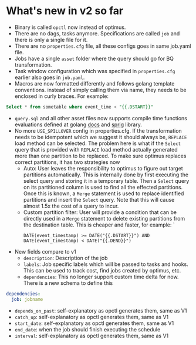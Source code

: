 # What's new in v2 so far

- Binary is called `opctl` now instead of optimus.
- There are no dags, tasks anymore. Specifications are called `job` and there is
  only a single file for it.
- There are no `properties.cfg` file, all these configs goes in same job.yaml file.
- Jobs have a single `asset` folder where the query should go for BQ transformation.
- Task window configuration which was specified in `properties.cfg` earlier also goes in 
  `job.yaml`.
- Macros are now formatted differently and follows golang template conventions.
  instead of simply calling them via name, they needs to be enclosed in curly braces.
  For example:
```sql
Select * from sometable where event_time < "{{.DSTART}}"
```
- `query.sql` and all other asset files now supports compile time functions 
  evaluations defined at golang [docs](https://golang.org/pkg/text/template/) 
  and [sprig](http://masterminds.github.io/sprig/) library.
- No more `USE_SPILLOVER` config in properties.cfg. If the transformation needs 
  to be idempotent which we suggest it should always be, `REPLACE` load method can
  be selected. The problem here is what if the `Select` query that is provided with
  `REPLACE` load method actually generated more than one partition to be replaced.
  To make sure optimus replaces correct partitions, it has two strategies now
  - Auto: User leaves the responsibility to optimus to figure out target partitions
    automatically. This is internally done by first executing the select query and
    storing it in a temporary table. Then a `Select` query on its partitioned column
    is used to find all the effected partitions. Once this is known, a `Merge` 
    statement is used to replace identified partitions and insert the `Select` query.
    Note that this will cause almost 1.5x the cost of a query to incur.
  - Custom partition filter: User will provide a condition that can be directly used
    in a `Merge` statement to delete existing partitions from the destination table.
    This is cheaper and faster, for example: `
    ```
    DATE(event_timestamp) >= DATE("{{.DSTART}}") AND DATE(event_timestamp) < DATE("{{.DEND}}")
    ```
- New fields compare to v1
  - `description`: Description of the job
  - `labels`: Job specific labels which will be passed to tasks and hooks. This 
     can be used to track cost, find jobs created by optimus, etc.
  - `dependencies`: This no longer support custom time delta for now. There is a
    new schema to define this
```yaml
dependencies:
  job: jobname
```
  - `depends_on_past`: self-explanatory as opctl generates them, same as V1
  - `catch_up`: self-explanatory as opctl generates them, same as V1
  - `start_date`: self-explanatory as opctl generates them, same as V1
  - `end_date`: when the job should finish executing the schedule
  - `interval`: self-explanatory as opctl generates them, same as V1
  

